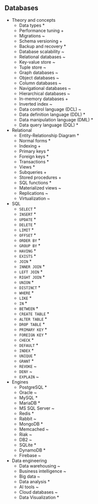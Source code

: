 ## Databases

- Theory and concepts
  - Data types *
  - Performance tuning +
  - Migrations ~
  - Schema versioning +
  - Backup and recovery *
  - Database scalability ~
  - Relational databases ~
  - Key-value store ~
  - Tuple store ~
  - Graph databases ~
  - Object databases ~
  - Column databases ~
  - Navigational databases ~
  - Hierarchical databases ~
  - In-memory databases +
  - Inverted index ~
  - Data control language (DCL) ~
  - Data definition language (DDL) *
  - Data manipulation language (DML) *
  - Data query language (DQL) *
- Relational
  - Entity-Relationship Diagram *
  - Normal forms *
  - Indexing +
  - Primary keys *
  - Foreign keys *
  - Transactions *
  - Views *
  - Subqueries +
  - Stored procedures +
  - SQL functions *
  - Materialized views ~
  - Replications ~
  - Virtualization ~
- SQL
  - `SELECT` *
  - `INSERT` *
  - `UPDATE` *
  - `DELETE` *
  - `LIMIT` *
  - `OFFSET` *
  - `ORDER BY` *
  - `GROUP BY` *
  - `HAVING` *
  - `EXISTS` *
  - `JOIN` *
  - `INNER JOIN` *
  - `LEFT JOIN` *
  - `RIGHT JOIN` *
  - `UNION` *
  - `DISTINCT` *
  - `WHERE` *
  - `LIKE` *
  - `IN` *
  - `BETWEEN` *
  - `CREATE TABLE` *
  - `ALTER TABLE` *
  - `DROP TABLE` *
  - `PRIMARY KEY` *
  - `FOREIGN KEY` *
  - `CHECK` *
  - `DEFAULT` *
  - `INDEX` *
  - `UNIQUE` *
  - `GRANT` *
  - `REVOKE` ~
  - `DENY` ~
  - `EXPLAIN` ~
- Engines
  - PostgreSQL *
  - Oracle ~
  - MySQL *
  - MariaDB *
  - MS SQL Server ~
  - Redis *
  - Rabbit ~
  - MongoDB *
  - Memcached ~
  - Riak ~
  - DB2 ~
  - SQLite *
  - DynamoDB *
  - Firebase ~
- Data engineering
  - Data warehousing ~
  - Business intelligence ~
  - Big data ~
  - Data analysis *
  - AI tools ~
  - Cloud databases ~
  - Data Visualization *
